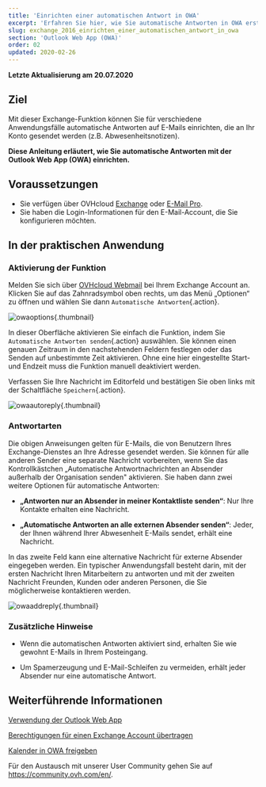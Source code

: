 ```yaml
---
title: 'Einrichten einer automatischen Antwort in OWA'
excerpt: 'Erfahren Sie hier, wie Sie automatische Antworten in OWA erstellen'
slug: exchange_2016_einrichten_einer_automatischen_antwort_in_owa
section: 'Outlook Web App (OWA)'
order: 02
updated: 2020-02-26
---
```


**Letzte Aktualisierung am 20.07.2020**

## Ziel

Mit dieser Exchange-Funktion können Sie für verschiedene Anwendungsfälle automatische Antworten auf E-Mails einrichten, die an Ihr Konto gesendet werden (z.B. Abwesenheitsnotizen).

**Diese Anleitung erläutert, wie Sie automatische Antworten mit der Outlook Web App (OWA) einrichten.**


## Voraussetzungen

 - Sie verfügen über OVHcloud [Exchange](https://www.ovhcloud.com/de/emails/hosted-exchange/) oder [E-Mail Pro](https://www.ovhcloud.com/de/emails/email-pro/).
- Sie haben die Login-Informationen für den E-Mail-Account, die Sie konfigurieren möchten.


## In der praktischen Anwendung

### Aktivierung der Funktion

Melden Sie sich über [OVHcloud Webmail](https://www.ovh.de/mail) bei Ihrem Exchange Account an. Klicken Sie auf das Zahnradsymbol oben rechts, um das Menü „Optionen“ zu öffnen und wählen Sie dann `Automatische Antworten`{.action}.

![owaoptions](images/exchange-autorep-step1.png){.thumbnail}

In dieser Oberfläche aktivieren Sie einfach die Funktion, indem Sie `Automatische Antworten senden`{.action} auswählen. Sie können einen genauen Zeitraum in den nachstehenden Feldern festlegen oder das Senden auf unbestimmte Zeit aktivieren. Ohne eine hier eingestellte Start- und Endzeit muss die Funktion manuell deaktiviert werden. 

Verfassen Sie Ihre Nachricht im Editorfeld und bestätigen Sie oben links mit der Schaltfläche `Speichern`{.action}.

![owaautoreply](images/exchange-autorep-step2.png){.thumbnail}


### Antwortarten

Die obigen Anweisungen gelten für E-Mails, die von Benutzern Ihres Exchange-Dienstes an Ihre Adresse gesendet werden. Sie können für alle anderen Sender eine separate Nachricht vorbereiten, wenn Sie das Kontrollkästchen „Automatische Antwortnachrichten an Absender außerhalb der Organisation senden" aktivieren. Sie haben dann zwei weitere Optionen für automatische Antworten:

- **„Antworten nur an Absender in meiner Kontaktliste senden“**: Nur Ihre Kontakte erhalten eine Nachricht.

- **„Automatische Antworten an alle externen Absender senden“**: Jeder, der Ihnen während Ihrer Abwesenheit E-Mails sendet, erhält eine Nachricht.

In das zweite Feld kann eine alternative Nachricht für externe Absender eingegeben werden. Ein typischer Anwendungsfall besteht darin, mit der ersten Nachricht Ihren Mitarbeitern zu antworten und mit der zweiten Nachricht Freunden, Kunden oder anderen Personen, die Sie möglicherweise kontaktieren werden.

![owaaddreply](images/exchange-autorep-step3.png){.thumbnail}


### Zusätzliche Hinweise

- Wenn die automatischen Antworten aktiviert sind, erhalten Sie wie gewohnt E-Mails in Ihrem Posteingang.

- Um Spamerzeugung und E-Mail-Schleifen zu vermeiden, erhält jeder Absender nur eine automatische Antwort.


## Weiterführende Informationen

[Verwendung der Outlook Web App](../exchange_2016_verwendung_der_outlook_web_app/)

[Berechtigungen für einen Exchange Account übertragen](../exchange_2013_send_as_versand_als/)

[Kalender in OWA freigeben](../exchange_2016_einen_kalender_via_owa_webmail_freigeben/)

Für den Austausch mit unserer User Community gehen Sie auf <https://community.ovh.com/en/>.
